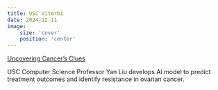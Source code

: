 ```yaml
---
title: USC Viterbi
date: 2024-12-11
image:
    size: 'cover'
    position: 'center'
---
```


[Uncovering Cancer’s Clues](https://viterbischool.usc.edu/news/2024/12/uncovering-cancers-clues/)

USC Computer Science Professor Yan Liu develops AI model to predict treatment outcomes and identify resistance in ovarian cancer.

<!--more-->